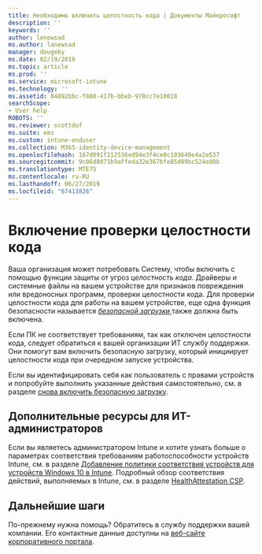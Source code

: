 ```yaml
---
title: Необходимо включить целостность кода | Документы Майкрософт
description: ''
keywords: ''
author: lenewsad
ms.author: lanewsad
manager: dougeby
ms.date: 02/19/2019
ms.topic: article
ms.prod: ''
ms.service: microsoft-intune
ms.technology: ''
ms.assetid: 84892bbc-f888-417b-bbeb-978cc7e10028
searchScope:
- User help
ROBOTS: ''
ms.reviewer: scottduf
ms.suite: ems
ms.custom: intune-enduser
ms.collection: M365-identity-device-management
ms.openlocfilehash: 167d091f212536ed94e3f4ce0c103649e4a2e537
ms.sourcegitcommit: 9c06d8071b9affeda32e367bfe85d89bc524ed0b
ms.translationtype: MTE75
ms.contentlocale: ru-RU
ms.lasthandoff: 06/27/2019
ms.locfileid: "67413826"
---
```

# <a name="enable-code-integrity"></a>Включение проверки целостности кода

Ваша организация может потребовать Систему, чтобы включить с помощью функции защиты от угроз *целостность кода*. Драйверы и системные файлы на вашем устройстве для признаков повреждения или вредоносных программ, проверки целостности кода. Для проверки целостности кода для работы на вашем устройстве, еще одна функция безопасности называется [ *безопасной загрузки* ](https://docs.microsoft.com/windows/security/information-protection/secure-the-windows-10-boot-process#secure-boot) также должна быть включена. 

Если ПК не соответствует требованиям, так как отключен целостности кода, следует обратиться к вашей организации ИТ службу поддержки. Они помогут вам включить безопасную загрузку, который инициирует целостности кода при очередном запуске устройства. 

Если вы идентифицировать себя как пользователь с правами устройств и попробуйте выполнить указанные действия самостоятельно, см. в разделе [снова включить безопасную загрузку](https://docs.microsoft.com/windows-hardware/manufacture/desktop/disabling-secure-boot#re-enable-secure-boot).

## <a name="additional-resources-for-it-administrators"></a>Дополнительные ресурсы для ИТ-администраторов  
Если вы являетесь администратором Intune и хотите узнать больше о параметрах соответствия требованиям работоспособности устройств Intune, см. в разделе [Добавление политики соответствия устройств для устройств Windows 10 в Intune](https://docs.microsoft.com/intune/compliance-policy-create-windows). Подробный обзор соответствия действий, выполняемых в Intune, см. в разделе [HealthAttestation CSP](https://docs.microsoft.com/windows/client-management/mdm/healthattestation-csp#step-8-take-appropriate-policy-action-based-on-evaluation-results).  

## <a name="next-steps"></a>Дальнейшие шаги  
По-прежнему нужна помощь? Обратитесь в службу поддержки вашей компании. Его контактные данные доступны на [веб-сайте корпоративного портала](https://go.microsoft.com/fwlink/?linkid=2010980).
